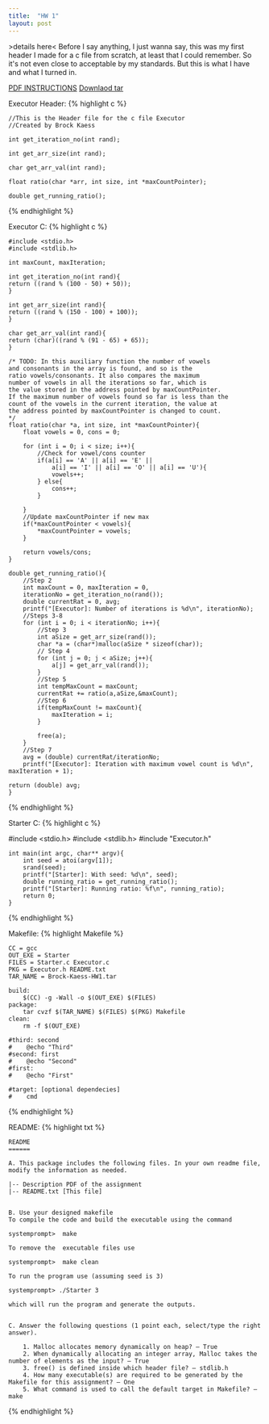 ```yaml
---
title:  "HW 1"
layout: post
---
```

\>details here<
Before I say anything, I just wanna say, this was my first header I made for a c file from scratch, at least that I could remember. So it's not even close to acceptable by my standards. But this is what I have and what I turned in.

[PDF INSTRUCTIONS](/graveyard/cs370/HW1.pdf)
[Downlaod tar](/graveyard/cs370/Brock-Kaess-HW1.tar)

Executor Header:
{% highlight c %}

    //This is the Header file for the c file Executor
    //Created by Brock Kaess

    int get_iteration_no(int rand);

    int get_arr_size(int rand);

    char get_arr_val(int rand);

    float ratio(char *arr, int size, int *maxCountPointer);

    double get_running_ratio();

{% endhighlight %}

Executor C:
{% highlight c %}

    #include <stdio.h>
    #include <stdlib.h>

    int maxCount, maxIteration;

    int get_iteration_no(int rand){
    return ((rand % (100 - 50) + 50));
    }

    int get_arr_size(int rand){
    return ((rand % (150 - 100) + 100));
    }

    char get_arr_val(int rand){
    return (char)((rand % (91 - 65) + 65));
    }

    /* TODO: In this auxiliary function the number of vowels 
    and consonants in the array is found, and so is the 
    ratio vowels/consonants. It also compares the maximum 
    number of vowels in all the iterations so far, which is
    the value stored in the address pointed by maxCountPointer. 
    If the maximum number of vowels found so far is less than the 
    count of the vowels in the current iteration, the value at 
    the address pointed by maxCountPointer is changed to count.
    */
    float ratio(char *a, int size, int *maxCountPointer){
        float vowels = 0, cons = 0;

        for (int i = 0; i < size; i++){
            //Check for vowel/cons counter
            if(a[i] == 'A' || a[i] == 'E' || 
                a[i] == 'I' || a[i] == 'O' || a[i] == 'U'){
                vowels++;
            } else{
                cons++;
            }

        }
        //Update maxCountPointer if new max
        if(*maxCountPointer < vowels){
            *maxCountPointer = vowels;
        }

        return vowels/cons;
    }

    double get_running_ratio(){
        //Step 2
        int maxCount = 0, maxIteration = 0, 
        iterationNo = get_iteration_no(rand());
        double currentRat = 0, avg;
        printf("[Executor]: Number of iterations is %d\n", iterationNo);
        //Steps 3-8
        for (int i = 0; i < iterationNo; i++){
            //Step 3
            int aSize = get_arr_size(rand());
            char *a = (char*)malloc(aSize * sizeof(char));
            // Step 4
            for (int j = 0; j < aSize; j++){
                a[j] = get_arr_val(rand());
            }
            //Step 5
            int tempMaxCount = maxCount;
            currentRat += ratio(a,aSize,&maxCount);
            //Step 6
            if(tempMaxCount != maxCount){
                maxIteration = i;
            }

            free(a);
        }
        //Step 7
        avg = (double) currentRat/iterationNo;
        printf("[Executor]: Iteration with maximum vowel count is %d\n", maxIteration + 1);

    return (double) avg;
    }

{% endhighlight %}

Starter C:
{% highlight c %}

#include <stdio.h>
#include <stdlib.h>
#include "Executor.h"

    int main(int argc, char** argv){
        int seed = atoi(argv[1]);
        srand(seed);
        printf("[Starter]: With seed: %d\n", seed);
        double running_ratio = get_running_ratio();
        printf("[Starter]: Running ratio: %f\n", running_ratio);
        return 0;
    }

{% endhighlight %}

Makefile:
{% highlight Makefile %}

    CC = gcc
    OUT_EXE = Starter
    FILES = Starter.c Executor.c
    PKG = Executor.h README.txt
    TAR_NAME = Brock-Kaess-HW1.tar

    build:
        $(CC) -g -Wall -o $(OUT_EXE) $(FILES)
    package:
        tar cvzf $(TAR_NAME) $(FILES) $(PKG) Makefile
    clean:
        rm -f $(OUT_EXE)

    #third: second
    #    @echo "Third"
    #second: first
    #    @echo "Second"
    #first: 
    #    @echo "First"

    #target: [optional dependecies]
    #    cmd

{% endhighlight %}

README:
{% highlight txt %}

    README
    ======

    A. This package includes the following files. In your own readme file, modify the information as needed.

    |-- Description PDF of the assignment
    |-- README.txt [This file]


    B. Use your designed makefile 
    To compile the code and build the executable using the command 

    systemprompt>  make

    To remove the  executable files use

    systemprompt>  make clean

    To run the program use (assuming seed is 3) 

    systemprompt> ./Starter 3

    which will run the program and generate the outputs.


    C. Answer the following questions (1 point each, select/type the right answer).

        1. Malloc allocates memory dynamically on heap? – True
        2. When dynamically allocating an integer array, Malloc takes the number of elements as the input? – True
        3. free() is defined inside which header file? – stdlib.h
        4. How many executable(s) are required to be generated by the Makefile for this assignment? – One
        5. What command is used to call the default target in Makefile? – make

{% endhighlight %}